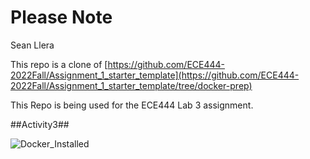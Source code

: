 # Please Note

Sean Llera

This repo is a clone of [https://github.com/ECE444-2022Fall/Assignment_1_starter_template](https://github.com/ECE444-2022Fall/Assignment_1_starter_template/tree/docker-prep)

This Repo is being used for the ECE444 Lab 3 assignment.

##Activity3##

![Docker_Installed](https://user-images.githubusercontent.com/60166218/193697476-cccd7fe5-1c2a-445c-be4e-74980813e65d.jpg)
